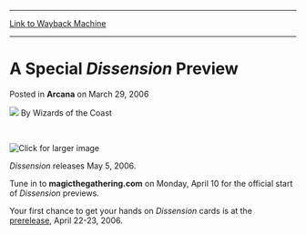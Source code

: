 
---
[Link to Wayback Machine](https://web.archive.org/web/20211201070922/https://magic.wizards.com/en/articles/archive/special-dissension-preview-2006-03-29)

[_metadata_:author]:- "Wizards of the Coast"
[_metadata_:description]:- "Dissension releases May 5, 2006. Tune in to magicthegathering.com on Monday, April 10 for the official start of Dissension previews. Your first chance to get your hands on Dissension cards is at the prerelease, April 22-23, 2006."
[_metadata_:generator]:- "Drupal 7 (http://drupal.org)"
[_metadata_:node]:- "702891"
[_metadata_:publish_date]:- "2006-03-29"
[_metadata_:source]:- "div-main-content"
[_metadata_:title]:- "A Special Dissension Preview"
[_metadata_:wayback_capture_timestamp]:- "2021-12-01 07:09:22"
[_metadata_:wayback_raw_url]:- "https://web.archive.org/web/20211201070922id_/https://magic.wizards.com/en/articles/archive/special-dissension-preview-2006-03-29"
[_metadata_:wayback_url]:- "https://magic.wizards.com/en/articles/archive/special-dissension-preview-2006-03-29"
---


A Special *Dissension* Preview
==============================



 Posted in **Arcana**
 on March 29, 2006 






![](https://media.magic.wizards.com/styles/auth_small/public/images/person/wizards_author.jpg)
By Wizards of the Coast












 


![Click for larger image](https://media.magic.wizards.com/image_legacy_migration/magic/images/mtgcom/arcana1000/1045_cp_8783262horiz.jpg)


*Dissension* releases May 5, 2006.


Tune in to **magicthegathering.com** on Monday, April 10 for the official start of *Dissension* previews.


Your first chance to get your hands on *Dissension* cards is at the [prerelease](/en/articles/archive/dissension-worldwide-prerelease-locations-2006-03-28), April 22-23, 2006.








